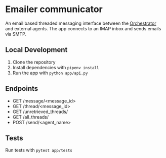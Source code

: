 # Emailer communicator

An email based threaded messaging interface between the [Orchestrator](https://github.com/ReasonAbleAI/orchestrator) and external agents. The app connects to an IMAP inbox and sends emails via SMTP.

## Local Development

1. Clone the repository
2. Install dependencies with `pipenv install`
3. Run the app with `python app/api.py`

## Endpoints

- GET /message/<message_id>
- GET /thread/<message_id>
- GET /unretrieved_threads/<agent>
- GET /all_threads/<agent>
- POST /send/<agent_name>

## Tests

Run tests with `pytest app/tests`